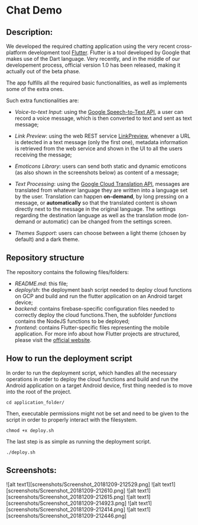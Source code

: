 # Chat Demo

## Description:
We developed the required chatting application using the very recent cross-platform development tool [Flutter](https://flutter.io/). Flutter is a tool developed by Google that makes use of the Dart language. Very recently, and in the middle of our developement process, official version 1.0 has been released, making it actually out of the beta phase.

The app fulfills all the required basic functionalities, as well as implements some of the extra ones.

Such extra functionalities are:
- _Voice-to-text Input_: using the [Google Speech-to-Text API](https://cloud.google.com/speech-to-text/), a user can record a voice message, which is then converted to text and sent as text message;
- _Link Preview_: using the web REST service [LinkPreview](https://www.linkpreview.net/), whenever a URL is detected in a text message (only the first one), metadata information is retrieved from the web service and shown in the UI to all the users receiving the message;

- _Emoticons Library_: users can send both static and dynamic emoticons (as also shown in the screenshots below) as content of a message;

- _Text Processing_: using the [Google Cloud Translation API](https://cloud.google.com/translate/), messages are translated from whatever language they are written into a language set by the user. Translation can happen __on-demand__, by long pressing on a message, or __automatically__ so that the translated content is shown directly next to the message in the original language. The settings regarding the destination language as well as the translation mode (on-demand or automatic) can be changed from the settings screen.

- _Themes Support_: users can choose between a light theme (chosen by default) and a dark theme.


## Repository structure

The repository contains the following files/folders:

- _README.md_: this file;
- _deploy/sh_: the deployment bash script needed to deploy cloud functions on GCP and build and run the flutter application on an Android target device;
- _backend_: contains firebase-specific configuration files needed to correctly deploy the cloud functions.Then, the subfolder _functions_ contains the NodeJS functions to be deployed;
- _frontend_: contains Flutter-specific files representing the mobile application. For more info about how Flutter projects are structured, please visit the [official website](https://flutter.io/).

## How to run the deployment script

In order to run the deployment script, which handles all the necessary operations in order to deploy the cloud functions and build and run the Android application on a target Android device, first thing needed is to move into the root of the project.

`cd application_folder/`

Then, executable permissions might not be set and need to be given to the script in order to properly interact with the filesystem.

`chmod +x deploy.sh`

The last step is as simple as running the deployment script.

`./deploy.sh`

## Screenshots:

![alt text1][screenshots/Screenshot_20181209-212529.png]
![alt text1][screenshots/Screenshot_20181209-212610.png]
![alt text1][screenshots/Screenshot_20181209-212615.png]
![alt text1][screenshots/Screenshot_20181209-214923.png]
![alt text1][screenshots/Screenshot_20181209-212414.png]
![alt text1][screenshots/Screenshot_20181209-212446.png]
